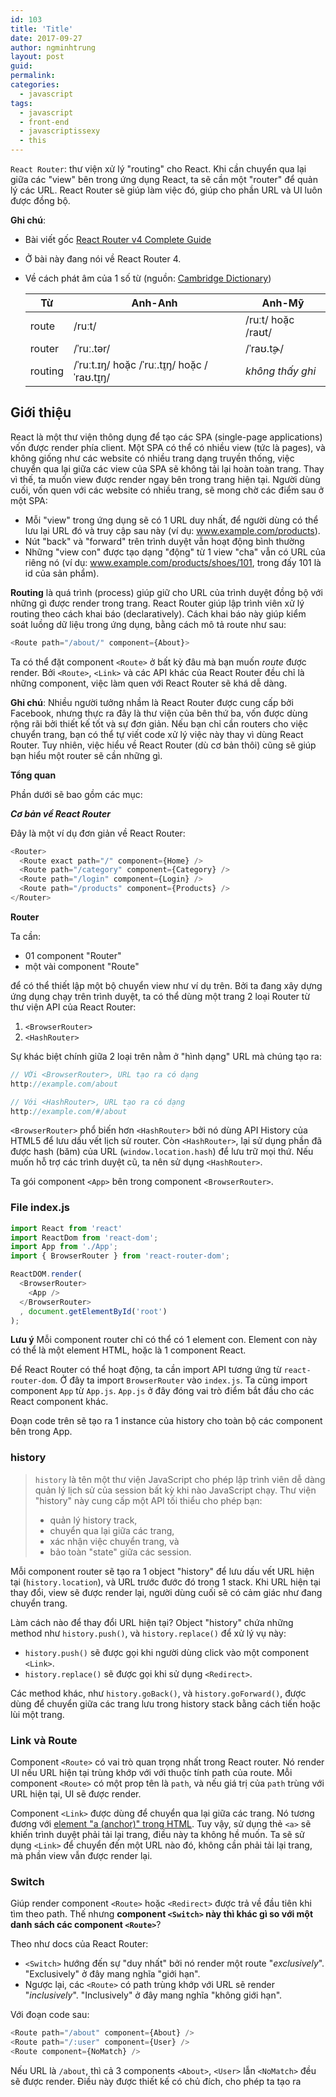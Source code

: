 ```yaml
---
id: 103
title: 'Title'
date: 2017-09-27
author: ngminhtrung
layout: post
guid: 
permalink: 
categories:
  - javascript
tags:
  - javascript
  - front-end
  - javascriptissexy
  - this
---
```



`React Router`: thư viện xử lý "routing" cho React. Khi cần chuyển qua lại giữa các "view" bên trong ứng dụng React, ta sẽ cần một "router" để quản lý các URL. React Router sẽ giúp làm việc đó, giúp cho phần URL và UI luôn được đồng bộ.

**Ghi chú**: 

- Bài viết gốc [React Router v4 Complete Guide](https://www.sitepoint.com/react-router-v4-complete-guide/)
- Ở bài này đang nói về React Router 4.
- Về cách phát âm của 1 số từ (nguồn: [Cambridge Dictionary](https://dictionary.cambridge.org/))

  |Từ         | Anh-Anh     | Anh-Mỹ              |
  |---        |---          |---                  |
  |route      |/ruːt/       |/ruːt/ hoặc /raʊt/   |
  |router     |/ˈruː.tər/   |/ˈraʊ.t̬ɚ/            |
  |routing    | /ˈruːt.ɪŋ/ hoặc /ˈruː.t̬ɪŋ/ hoặc /ˈraʊ.t̬ɪŋ/ | *không thấy ghi* |
  
## Giới thiệu

React là một thư viện thông dụng để tạo các SPA (single-page applications) vốn được render phía client. Một SPA có thể có nhiều view (tức là pages), và không giống như các website có nhiều trang dạng truyền thống, việc chuyển qua lại giữa các view của SPA sẽ không tải lại hoàn toàn trang. Thay vì thế, ta muốn view được render ngay bên trong trang hiện tại. Người dùng cuối, vốn quen với các website có nhiều trang, sẽ mong chờ các điểm sau ở một SPA:
- Mỗi "view" trong ứng dụng sẽ có 1 URL duy nhất, để người dùng có thể lưu lại URL đó và truy cập sau này (ví dụ: www.example.com/products).
- Nút "back" và "forward" trên trình duyệt vẫn hoạt động bình thường
- Những "view con" được tạo dạng "động" từ 1 view "cha" vẫn có URL của riêng nó (ví dụ: www.example.com/products/shoes/101, trong đấy 101 là id của sản phẩm).

**Routing** là quá trình (process) giúp giữ cho URL của trình duyệt đồng bộ với những gì được render trong trang. React Router giúp lập trình viên xử lý routing theo cách khai báo (declaratively). Cách khai báo này giúp kiểm soát luồng dữ liệu trong ứng dụng, bằng cách mô tả route như sau:
```js
<Route path="/about/" component={About}>
```
Ta có thể đặt component `<Route>` ở bất kỳ đâu mà bạn muốn *route* được render. Bởi `<Route>`, `<Link>` và các API khác của React Router đều chỉ là những component, việc làm quen với React Router sẽ khá dễ dàng.

**Ghi chú**: Nhiều người tưởng nhầm là React Router được cung cấp bởi Facebook, nhưng thực ra đây là thư viện của bên thứ ba, vốn được dùng rộng rãi bởi thiết kế tốt và sự đơn giản. Nếu bạn chỉ cần routers cho việc chuyển trang, bạn có thể tự viết code xử lý việc này thay vì dùng React Router. Tuy nhiên, việc hiểu về React Router (dù cơ bản thôi) cũng sẽ giúp bạn hiểu một router sẽ cần những gì.

**Tổng quan**

Phần dưới sẽ bao gồm các mục:

***Cơ bản về React Router***

Đây là một ví dụ đơn giản về React Router:
```js
<Router>
  <Route exact path="/" component={Home} />
  <Route path="/category" component={Category} />
  <Route path="/login" component={Login} />
  <Route path="/products" component={Products} />
</Router>
```

**Router**

Ta cần:
- 01 component "Router"
- một vài component "Route" 

để có thể thiết lập một bộ chuyển view như ví dụ trên. Bởi ta đang xây dựng ứng dụng chạy trên trình duyệt, ta có thể dùng một trang 2 loại Router từ thư viện API của React Router:
1. `<BrowserRouter>`
2. `<HashRouter>`

Sự khác biệt chính giữa 2 loại trên nằm ở "hình dạng" URL mà chúng tạo ra:
```js
// VỚi <BrowserRouter>, URL tạo ra có dạng
http://example.com/about

// Với <HashRouter>, URL tạo ra có dạng
http://example.com/#/about
```

`<BrowserRouter>` phổ biến hơn `<HashRouter>` bởi nó dùng API History của HTML5 để lưu dấu vết lịch sử router. Còn `<HashRouter>`, lại sử dụng phần đã được hash (băm) của URL (`window.location.hash`) để lưu trữ mọi thứ. Nếu muốn hỗ trợ các trình duyệt cũ, ta nên sử dụng `<HashRouter>`.

Ta gói component `<App>` bên trong component `<BrowserRouter>`.

### File index.js

```js
import React from 'react'
import ReactDom from 'react-dom';
import App from './App';
import { BrowserRouter } from 'react-router-dom';

ReactDOM.render(
  <BrowserRouter>
    <App />
  </BrowserRouter>
  , document.getElementById('root')
);
```

**Lưu ý** Mỗi component router chỉ có thể có 1 element con. Element con này có thể là một element HTML, hoặc là 1 component React.

Để React Router có thể hoạt động, ta cần import API tương ứng từ `react-router-dom`. Ở đây ta import `BrowserRouter` vào `index.js`. Ta cũng import component `App` từ `App.js`. `App.js` ở đây đóng vai trò điểm bắt đầu cho các React component khác.

Đoạn code trên sẽ tạo ra 1 instance của history cho toàn bộ các component bên trong App. 

### history

> `history` là tên một thư viện JavaScript cho phép lập trình viên dễ dàng quản lý lịch sử của session bất kỳ khi nào JavaScript chạy. Thư viện "history" này cung cấp một API tối thiểu cho phép bạn:
> - quản lý history track, 
> - chuyển qua lại giữa các trang, 
> - xác nhận việc chuyển trang, và 
> - bảo toàn "state" giữa các session.

Mỗi component router sẽ tạo ra 1 object "history" để lưu dấu vết URL hiện tại (`history.location`), và URL trước đước đó trong 1 stack. Khi URL hiện tại thay đổi, view sẽ được render lại, người dùng cuối sẽ có cảm giác như đang chuyển trang.

Làm cách nào để thay đổi URL hiện tại? Object "history" chứa những method như `history.push()`, và `history.replace()` để xử lý vụ này:
- `history.push()` sẽ được gọi khi người dùng click vào một component `<Link>`.
- `history.replace()` sẽ được gọi khi sử dụng `<Redirect>`.

Các method khác, như `history.goBack()`, và `history.goForward()`, được dùng để chuyển giữa các trang lưu trong history stack bằng cách tiến hoặc lùi một trang.

### Link và Route

Component `<Route>` có vai trò quan trọng nhất trong React router. Nó render UI nếu URL hiện tại trùng khớp với với thuộc tính path của route. Mỗi component `<Route>` có một prop tên là `path`, và nếu giá trị của `path` trùng với URL hiện tại, UI sẽ được render.

Component `<Link>` được dùng để chuyển qua lại giữa các trang. Nó tương đương với [element "a (anchor)" trong HTML](https://www.w3schools.com/html/html_links.asp). Tuy vậy, sử dụng thẻ `<a>` sẽ khiến trình duyệt phải tải lại trang, điều này ta không hề muốn. Ta sẽ sử dụng `<Link>` để chuyển đến một URL nào đó, không cần phải tải lại trang, mà phần view vẫn được render lại.

### Switch

Giúp render component `<Route>` hoặc `<Redirect>` được trả về đầu tiên khi tìm theo path. Thế nhưng **component `<Switch>` này thì khác gì so với một danh sách các component `<Route>`**?

Theo như docs của React Router:
- `<Switch>` hướng đến sự "duy nhất" bởi nó render một route "*exclusively*". "Exclusively" ở đây mang nghĩa "giới hạn".  
- Ngược lại, các `<Route>` có path trùng khớp với URL sẽ render "*inclusively*". "Inclusively" ở đây mang nghĩa "không giới hạn".

Với đoạn code sau:
```js
<Route path="/about" component={About} />
<Route path="/:user" component={User} />
<Route component={NoMatch} />
```

Nếu URL là `/about`, thì cả 3 components `<About>`, `<User>` lẫn `<NoMatch>` đều sẽ được render. Điều này được thiết kế có chủ đích, cho phép ta tạo ra 


